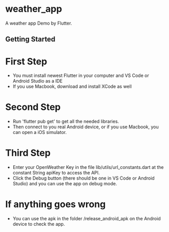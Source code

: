 # weather_app

A weather app Demo by Flutter.

## Getting Started

# First Step
- You must install newest Flutter in your computer and VS Code or Android Studio as a IDE
- If you use Macbook, download and install XCode as well
# Second Step
- Run 'flutter pub get' to get all the needed libraries.
- Then connect to you real Android device, or if you use Macbook, you can open a iOS simulator.
# Third Step
- Enter your OpenWeather Key in the file lib/utils/url_constants.dart at the constant String apiKey to access the API.
- Click the Debug button (there should be one in VS Code or Android Studio) and you can use the app on debug mode.

# If anything goes wrong
- You can use the apk in the folder /release_android_apk on the Android device to check the app.
